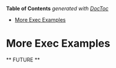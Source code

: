 <!-- START doctoc generated TOC please keep comment here to allow auto update -->
<!-- DON'T EDIT THIS SECTION, INSTEAD RE-RUN doctoc TO UPDATE -->
**Table of Contents**  *generated with [DocToc](https://github.com/thlorenz/doctoc)*

- [More Exec Examples](#more-exec-examples)

<!-- END doctoc generated TOC please keep comment here to allow auto update -->

# More Exec Examples

** FUTURE **
